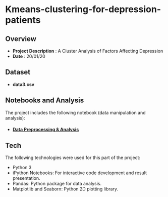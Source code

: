 # Kmeans-clustering-for-depression-patients


Overview
-------------------------------
* **Project Description** : A Cluster Analysis of Factors Affecting Depression 
* **Date** : 20/01/20  


Dataset
-------------------------------
 * **data3.csv**


Notebooks and Analysis
-------------------------------
The project includes the following notebook (data manipulation and analysis):  

* #### [Data Preprocessing & Analysis](https://nbviewer.jupyter.org/gist/KimGyuLee/30aca84f405bb5ddc81a522b6fda84df)


Tech
-------------------------------
The following technologies were used for this part of the project:

* Python 3
* iPython Notebooks: For interactive code development and result presentation.
* Pandas: Python package for data analysis.
* Matplotlib and Seaborn: Python 2D plotting library.

